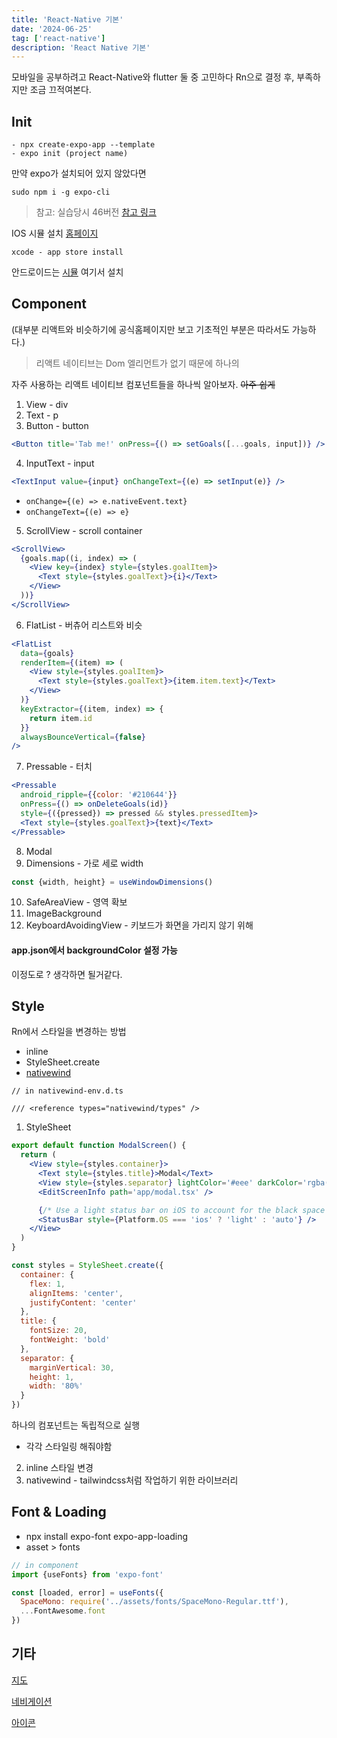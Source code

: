 ```yaml
---
title: 'React-Native 기본'
date: '2024-06-25'
tag: ['react-native']
description: 'React Native 기본'
---
```


모바일을 공부하려고 React-Native와 flutter 둘 중 고민하다 Rn으로 결정 후,
부족하지만 조금 끄적여본다.

## Init

```
- npx create-expo-app --template
- expo init (project name)
```

만약 expo가 설치되어 있지 않았다면

```
sudo npm i -g expo-cli
```

> 참고: 실습당시 46버전
> [참고 링크](https://blog.expo.dev/the-new-expo-cli-f4250d8e3421)

IOS 시뮬 설치
[홈페이지](https://developer.apple.com/documentation/safari-developer-tools/adding-additional-simulators)

```
xcode - app store install
```

안드로이드는
[시뮬](https://developer.android.com/studio/?gclid=Cj0KCQiAjJOQBhCkARIsAEKMtO3zEhdK4_I0CEZic3UH4dl-9gVXuHFR9dCl3TOHKjmv3xWLU3UxfhYaApfAEALw_wcB&gclsrc=aw.ds&hl=ko)
여기서 설치

## Component

(대부분 리액트와 비슷하기에 공식홈페이지만 보고 기초적인 부분은 따라서도 가능하다.)

> 리액트 네이티브는 Dom 엘리먼트가 없기 때문에 하나의

자주 사용하는 리액트 네이티브 컴포넌트들을 하나씩 알아보자. ~~아주 쉽게~~

1. View - div
2. Text - p
3. Button - button

```jsx
<Button title='Tab me!' onPress={() => setGoals([...goals, input])} />
```

4. InputText - input

```jsx
<TextInput value={input} onChangeText={(e) => setInput(e)} />
```

- `onChange={(e) => e.nativeEvent.text}`
- `onChangeText={(e) => e}`

5. ScrollView - scroll container

```jsx
<ScrollView>
  {goals.map((i, index) => (
    <View key={index} style={styles.goalItem}>
      <Text style={styles.goalText}>{i}</Text>
    </View>
  ))}
</ScrollView>
```

6. FlatList - 버츄어 리스트와 비슷

```jsx
<FlatList
  data={goals}
  renderItem={(item) => (
    <View style={styles.goalItem}>
      <Text style={styles.goalText}>{item.item.text}</Text>
    </View>
  )}
  keyExtractor={(item, index) => {
    return item.id
  }}
  alwaysBounceVertical={false}
/>
```

7. Pressable - 터치

```jsx
<Pressable
  android_ripple={{color: '#210644'}}
  onPress={() => onDeleteGoals(id)}
  style={({pressed}) => pressed && styles.pressedItem}>
  <Text style={styles.goalText}>{text}</Text>
</Pressable>
```

8. Modal
9. Dimensions - 가로 세로 width

```js
const {width, height} = useWindowDimensions()
```

10. SafeAreaView - 영역 확보
11. ImageBackground
12. KeyboardAvoidingView - 키보드가 화면을 가리지 않기 위해

#### app.json에서 backgroundColor 설정 가능

이정도로 ? 생각하면 될거같다.

## Style

Rn에서 스타일을 변경하는 방법

- inline
- StyleSheet.create
- [nativewind](https://www.nativewind.dev/)

```
// in nativewind-env.d.ts

/// <reference types="nativewind/types" />
```

1. StyleSheet

```jsx
export default function ModalScreen() {
  return (
    <View style={styles.container}>
      <Text style={styles.title}>Modal</Text>
      <View style={styles.separator} lightColor='#eee' darkColor='rgba(255,255,255,0.1)' />
      <EditScreenInfo path='app/modal.tsx' />

      {/* Use a light status bar on iOS to account for the black space above the modal */}
      <StatusBar style={Platform.OS === 'ios' ? 'light' : 'auto'} />
    </View>
  )
}

const styles = StyleSheet.create({
  container: {
    flex: 1,
    alignItems: 'center',
    justifyContent: 'center'
  },
  title: {
    fontSize: 20,
    fontWeight: 'bold'
  },
  separator: {
    marginVertical: 30,
    height: 1,
    width: '80%'
  }
})
```

하나의 컴포넌트는 독립적으로 실행

- 각각 스타일링 해줘야함

2. inline 스타일 변경
3. nativewind - tailwindcss처럼 작업하기 위한 라이브러리

## Font & Loading

- npx install expo-font expo-app-loading
- asset > fonts

```jsx
// in component
import {useFonts} from 'expo-font'

const [loaded, error] = useFonts({
  SpaceMono: require('../assets/fonts/SpaceMono-Regular.ttf'),
  ...FontAwesome.font
})
```

## 기타

[지도](https://github.com/react-native-maps/react-native-maps)

[네비게이션](https://reactnavigation.org/docs/getting-started/)

[아이콘](https://icons.expo.fyi/Index)
